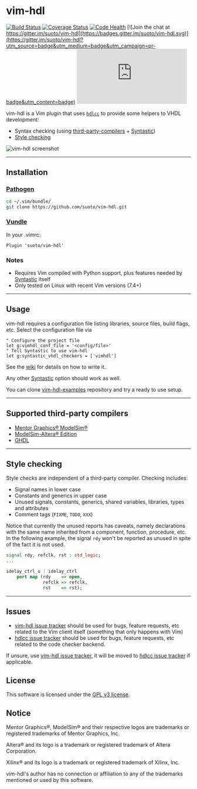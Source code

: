 # vim-hdl

[![Build Status](https://travis-ci.org/suoto/vim-hdl.svg?branch=master)](https://travis-ci.org/suoto/vim-hdl)
[![Coverage Status](https://coveralls.io/repos/github/suoto/vim-hdl/badge.svg?branch=master)](https://coveralls.io/github/suoto/vim-hdl?branch=master)
[![Code Health](https://landscape.io/github/suoto/vim-hdl/master/landscape.svg?style=flat)](https://landscape.io/github/suoto/vim-hdl/master)
[![Join the chat at https://gitter.im/suoto/vim-hdl](https://badges.gitter.im/suoto/vim-hdl.svg)](https://gitter.im/suoto/vim-hdl?utm_source=badge&utm_medium=badge&utm_campaign=pr-badge&utm_content=badge)
[![Analytics](https://ga-beacon.appspot.com/UA-68153177-3/vim-hdl/README.md?pixel)](https://github.com/suoto/vim-hdl)

vim-hdl is a Vim plugin that uses [`hdlcc`][hdlcc] to provide some helpers to
VHDL development:

* Syntax checking (using
  [third-party-compilers](#supported-third-party-compilers) +
  [Syntastic][Syntastic])
* [Style checking](#style-checking)

![vim-hdl screenshot](http://i.imgur.com/2hZox5r.gif)

---

## Installation

### [Pathogen][pathogen]

```bash
cd ~/.vim/bundle/
git clone https://github.com/suoto/vim-hdl.git
```

### [Vundle][vundle]

In your .vimrc:

```viml
Plugin 'suoto/vim-hdl'
```

### Notes

* Requires Vim compiled with Python support, plus features needed by
  [Syntastic][Syntastic] itself
* Only tested on Linux with recent Vim versions (7.4+)

---

## Usage

vim-hdl requires a configuration file listing libraries, source files, build
flags, etc. Select the configuration file via

```viml
" Configure the project file
let g:vimhdl_conf_file = '<config/file>'
" Tell Syntastic to use vim-hdl
let g:syntastic_vhdl_checkers = ['vimhdl']
```

See the [wiki](https://github.com/suoto/vim-hdl/wiki#project-file-formats) for
details on how to write it.

Any other [Syntastic][Syntastic] option should work as well.

You can clone [vim-hdl-examples][vim-hdl-examples] repository and try a ready to
use setup.

---

## Supported third-party compilers

* [Mentor Graphics® ModelSim®][Mentor_msim]
* [ModelSim-Altera® Edition][Altera_msim]
* [GHDL][GHDL]

---

## Style checking

Style checks are independent of a third-party compiler. Checking includes:

* Signal names in lower case
* Constants and generics in upper case
* Unused signals, constants, generics, shared variables, libraries, types and
  attributes
* Comment tags (`FIXME`, `TODO`, `XXX`)

Notice that currently the unused reports has caveats, namely declarations with
the same name inherited from a component, function, procedure, etc. In the
following example, the signal `rdy` won't be reported as unused in spite of the
fact it is not used.

```vhdl
signal rdy, refclk, rst : std_logic;
...

idelay_ctrl_u : idelay_ctrl
    port map (rdy    => open,
              refclk => refclk,
              rst    => rst);
```

---

## Issues

* [vim-hdl issue tracker][vimhdl_issue_tracker] should be used for bugs, feature
  requests, etc related to the Vim client itself (something that only happens
  with Vim)
* [hdlcc issue tracker][hdlcc_issue_tracker] should be used for bugs, feature
  requests, etc related to the code checker backend.

If unsure, use [vim-hdl issue tracker][vimhdl_issue_tracker], it will be moved to
[hdlcc issue tracker][hdlcc_issue_tracker] if applicable.

## License

This software is licensed under the [GPL v3 license][gpl].

## Notice

Mentor Graphics®, ModelSim® and their respective logos are trademarks or
registered trademarks of Mentor Graphics, Inc.

Altera® and its logo is a trademark or registered trademark of Altera
Corporation.

Xilinx® and its logo is a trademark or registered trademark of Xilinx, Inc.

vim-hdl's author has no connection or affiliation to any of the trademarks
mentioned or used by this software.

[Syntastic]: https://github.com/scrooloose/syntastic
[Mentor_msim]: http://www.mentor.com/products/fv/modelsim/
[Altera_msim]: https://www.altera.com/downloads/download-center.html
[Xilinx_Vivado]: http://www.xilinx.com/products/design-tools/vivado/vivado-webpack.html
[pathogen]: https://github.com/tpope/vim-pathogen
[vundle]: https://github.com/VundleVim/Vundle.vim
[ConfigParser]: https://docs.python.org/2/library/configparser.html
[vim-hdl-examples]: https://github.com/suoto/vim-hdl-examples
[gpl]: http://www.gnu.org/copyleft/gpl.html
[vimhdl_issue_tracker]: https://github.com/suoto/vim-hdl/issues
[hdlcc_issue_tracker]: https://github.com/suoto/hdlcc/issues
[hdlcc]: https://github.com/suoto/hdlcc
[GHDL]: https://github.com/tgingold/ghdl


